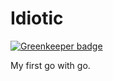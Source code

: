 # Idiotic

[![Greenkeeper badge](https://badges.greenkeeper.io/phenax/idiotic.svg)](https://greenkeeper.io/)

My first go with go.



